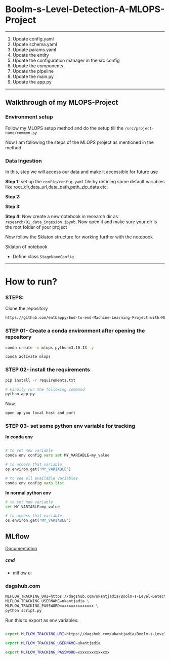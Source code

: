 # Boolm-s-Level-Detection-A-MLOPS-Project


---
1. Update config.yaml
2. Update schema.yaml
3. Update params.yaml
4. Update the entity
5. Update the configuration manager in the src config
6. Update the components
7. Update the pipeline 
8. Update the main.py
9. Update the app.py 
---

## Walkthrough of my MLOPS-Project 

### Environment setup

Follow my MLOPS setup method and do the setup till the `/src/project-name/common.py`

Now I am following the steps of the MLOPS project as mentioned in the method

### Data Ingestion 

In this, step we will access our data and make it accessible for future use

**Step 1:** set up the `config/config.yaml` file by defining some default variables like root_dir,data_url,data_path,path_zip_data etc.

**Step 2:**

**Step 3:**

**Step 4:** Now create a new notebook in research dir as `research/01_data_ingesion.ipynb`, 
Now open it and make sure your dir is the root folder of your project 


Now follow the Sklaton structure for working further with the notebook


Sklaton of notebook

- Define class `StageNameConfig`  

---


# How to run?
### STEPS:

Clone the repository

```bash
https://github.com/entbappy/End-to-end-Machine-Learning-Project-with-MLflow
```
### STEP 01- Create a conda environment after opening the repository

```bash
conda create -n mlops python=3.10.13 -y
```

```bash
conda activate mlops
```


### STEP 02- install the requirements
```bash
pip install -r requirements.txt
```


```bash
# Finally run the following command
python app.py
```

Now,
```bash
open up you local host and port
```
### STEP 03- set some python env variable for tracking  

**In conda env**

```python 

# to set new variable 
conda env config vars set MY_VARIABLE=my_value 

# to access that variable 
os.environ.get('MY_VARIABLE')

# to see all available variables 
conda env config vars list

```
**In normal python env**

```python 
# to set new variable
set MY_VARIABLE=my_value

# to access that variable 
os.environ.get('MY_VARIABLE')

```



## MLflow

[Documentation](https://mlflow.org/docs/latest/index.html)


##### cmd
- mlflow ui

### dagshub.com
<!-- [dagshub](https://dagshub.com/) -->

```cmd
MLFLOW_TRACKING_URI=https://dagshub.com/ukantjadia/Boolm-s-Level-Detection-A-MLOPS-Project.mlflow \
MLFLOW_TRACKING_USERNAME=ukantjadia \
MLFLOW_TRACKING_PASSWORD=xxxxxxxxxxxxxx \
python script.py
```

Run this to export as env variables:


```bash

export MLFLOW_TRACKING_URI=https://dagshub.com/ukantjadia/Boolm-s-Level-Detection-A-MLOPS-Project.mlflow

export MLFLOW_TRACKING_USERNAME=ukantjadia 

export MLFLOW_TRACKING_PASSWORD=xxxxxxxxxxxxxx

```
